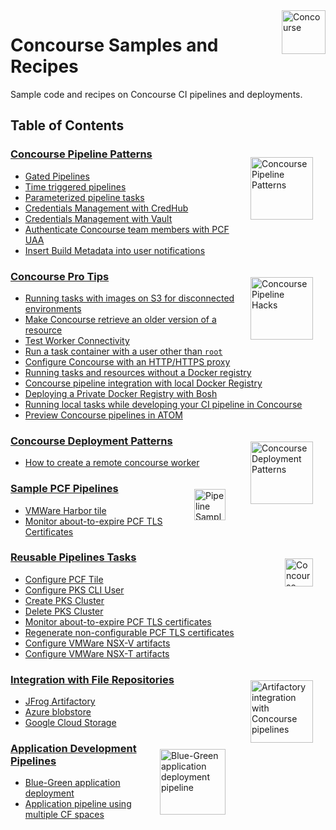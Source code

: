 <img src="https://raw.githubusercontent.com/pivotalservices/concourse-pipeline-samples/master/common/images/c0-logo-01.png" alt="Concourse" height="70" align="right"/>

# Concourse Samples and Recipes

Sample code and recipes on Concourse CI pipelines and deployments.

## Table of Contents

<img src="https://raw.githubusercontent.com/lsilvapvt/misc-support-files/master/docs/images/pipeline-patterns-02.png" alt="Concourse Pipeline Patterns" width="100" align="right" style="margin: 20px;"/>

### **[Concourse Pipeline Patterns](concourse-pipeline-patterns)**  
  - [Gated Pipelines](concourse-pipeline-patterns/gated-pipelines)  
  - [Time triggered pipelines](concourse-pipeline-patterns/time-triggered-pipelines)  
  - [Parameterized pipeline tasks](concourse-pipeline-patterns/parameterized-pipeline-tasks)  
  - [Credentials Management with CredHub](https://github.com/pivotal-cf/pcf-pipelines/blob/master/docs/credhub-integration.md)  
  - [Credentials Management with Vault](concourse-pipeline-patterns/vault-integration)  
  - [Authenticate Concourse team members with PCF UAA](concourse-pipeline-patterns/uaa-authentication)  
  - [Insert Build Metadata into user notifications](https://github.com/pivotalservices/concourse-pipeline-samples/blob/master/pipelines/notifications/email-with-attachments/build-metadata.md)  


<img src="https://raw.githubusercontent.com/lsilvapvt/misc-support-files/master/docs/icons/pipeline-hacks.png" alt="Concourse Pipeline Hacks" width="100" ALIGN="RIGHT"  style="margin: 20px;"/>

### **[Concourse Pro Tips](concourse-pipeline-hacks)**   
  - [Running tasks with images on S3 for disconnected environments](concourse-pipeline-hacks/docker-images-from-s3)  
  - [Make Concourse retrieve an older version of a resource](concourse-pipeline-hacks/check-resource)  
  - [Test Worker Connectivity](tasks/concourse/will-worker-connect)  
  - [Run a task container with a user other than `root`](concourse-pipeline-hacks/task-run-user)  
  - [Configure Concourse with an HTTP/HTTPS proxy](concourse-pipeline-hacks/http-proxy-config)  
  - [Running tasks and resources without a Docker registry](concourse-pipeline-hacks/docker-images-from-repo)  
  - [Concourse pipeline integration with local Docker Registry](concourse-pipeline-hacks/private-docker-registry)  
  - [Deploying a Private Docker Registry with Bosh](concourse-pipeline-hacks/private-docker-registry/docker-registry-release)  
  - [Running local tasks while developing your CI pipeline in Concourse](concourse-pipeline-hacks/fly-execute)  
  - [Preview Concourse pipelines in ATOM](concourse-pipeline-hacks/concourse-atom-plugin)  


<img src="https://raw.githubusercontent.com/pivotalservices/concourse-pipeline-samples/master/common/images/remote_workers_icon.png" alt="Concourse Deployment Patterns" width="100" ALIGN="RIGHT"  style="margin: 20px;"/>

### **[Concourse Deployment Patterns](concourse-deployment-patterns)**   
  - [How to create a remote concourse worker](concourse-deployment-patterns/concourse-remote-worker)  


<img src="http://www.cbronline.com/wp-content/uploads/2017/07/Pivotal-Cloud-Foundry.png" alt="Pipeline Samples" width="50" align="right" style="margin: 20px;"/>

### **[Sample PCF Pipelines](.)**  
  - [VMWare Harbor tile](pipelines/vmware/install-harbor)  
  - [Monitor about-to-expire PCF TLS Certificates](pipelines/pcf/certificates/monitor-expiring-certificates)  


<img src="https://cdn1.iconfinder.com/data/icons/universal-signs-symbols/128/recycle-green-512.png" alt="Concourse concourse_pipeline_level_secrets_path" width="45" align="right" style="margin: 20px;"/>

### **[Reusable Pipelines Tasks](.)**  
  - [Configure PCF Tile](tasks/pcf/configure-tile)  
  - [Configure PKS CLI User](tasks/pcf/pks/configure-pks-cli-user)  
  - [Create PKS Cluster](tasks/pcf/pks/create-pks-cluster)  
  - [Delete PKS Cluster](tasks/pcf/pks/delete-pks-cluster)  
  - [Monitor about-to-expire PCF TLS certificates](tasks/pcf/certificates/check-expiring-certificates)  
  - [Regenerate non-configurable PCF TLS certificates](tasks/pcf/certificates/regenerate-internal-certificates)  
  - [Configure VMWare NSX-V artifacts](tasks/vsphere/nsxv)  
  - [Configure VMWare NSX-T artifacts](tasks/vsphere/nsxt)  


<img src="https://raw.githubusercontent.com/pivotalservices/concourse-pipeline-samples/master/common/images/concourse-and-artifactory.png" alt="Artifactory integration with Concourse pipelines" width="100" align="right" style="margin: 20px"/>

### **[Integration with File Repositories](.)**   
  - [JFrog Artifactory](pipelines/jfrog/artifactory-integration)
  - [Azure blobstore](pipelines/azure/azure-blobstore-integration)  
  - [Google Cloud Storage](pipelines/google/google-cloud-storage-integration)  

<img src="https://raw.githubusercontent.com/pivotalservices/concourse-pipeline-samples/master/common/images/bg-pipeline-icon.jpg" alt="Blue-Green application deployment pipeline" width="105"  align="right" style="margin: 20px"/>

### **[Application Development Pipelines](.)**   
  - [Blue-Green application deployment](pipelines/appdev/blue-green-app-deployment)  
  - [Application pipeline using multiple CF spaces](https://github.com/lsilvapvt/sample-app-pipeline)  
